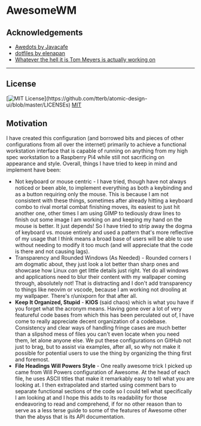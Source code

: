 # AwesomeWM

<!-- any screenshots go here with a heading -->

## Acknowledgements

- [Awedots by Javacafe](https://github.com/JavaCafe01/awedots)
- [dotfiles by elenapan](https://github.com/elenapan/dotfiles)
- [Whatever the hell it is Tom Meyers is actually working on](https://github.com/ODEX-TOS/tos-desktop-environment)

---

## License

[![MIT License](https://img.shields.io/apm/l/atomic-design-ui.svg?)](https://github.com/tterb/atomic-design-ui/blob/master/LICENSEs)
[MIT](https://choosealicense.com/licenses/mit/)

## Motivation

I have created this configuration (and borrowed bits and pieces of other configurations from all over the internet) primarily to achieve a functional workstation interface that is capable of running on anything from my high spec workstation to a Raspberry Pi4 while still not sacrificing on appearance and style. Overall, things I have tried to keep in mind and implement have been:

- Not keyboard or mouse centric - I have tried, though have not always noticed or been able, to implement everything as both a keybinding and as a button requiring only the mouse. This is because I am not consistent with these things, sometimes after already hitting a keyboard combo to rival mortal combat finishing moves, its easiest to just hit another one, other times I am using GIMP to tediously draw lines to finish out some image I am working on and keeping my hand on the mouse is better. It just depends! So I have tried to strip away the dogma of keyboard vs. mouse entirely and used a pattern that's more reflective of my usage that I think means a broad base of users will be able to use without needing to modify it too much (and will appreciate that the code is there and not causing lags).
- Transparency and Rounded Windows (As Needed) - Rounded corners I am dogmatic about, they just look a lot better than sharp ones and showcase how Linux _can_ get little details just right. Yet do all windows and applications need to blur their content with my wallpaper coming through, absolutely not! That is distracting and I don't add transparency to things like neovim or vscode, because I am working not drooling at my wallpaper. There's r/unixporn for that after all.
- **Keep It Organized, Stupid** - **KIOS** (said chaos) which is what you have if you forget what the acronym means. Having gone over a lot of very featureful code bases from which this has been perculated out of, I have come to really appreciate decent organization of a codebase. Consistency and clear ways of handling fringe cases are much better than a slipshod mess of files you can't even locate when you need them, let alone anyone else. We put these configurations on GitHub not just to brag, but to assist via examples, after all, so why not make it possible for potential users to use the thing by organizing the thing first and foremost.
- **File Headings Will Powers Style** - One really awesome trick I picked up came from Will Powers configuration of Awesome. At the head of each file, he uses ASCII titles that make it remarkably easy to tell what you are looking at. I then extrapolated and started using comment bars to separate functional sections of the code so I could tell what specifically I am looking at and I hope this adds to its readability for those endeavoring to read and comprehend, if for no other reason than to serve as a less terse guide to some of the features of Awesome other than the abyss that is its API documentation.
